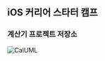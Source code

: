 ## iOS 커리어 스타터 캠프

### 계산기 프로젝트 저장소

![CalUML](https://user-images.githubusercontent.com/40224884/169065609-5c0181aa-eac2-4248-92d3-a8cc5ce82a13.png)
